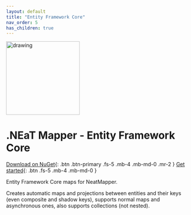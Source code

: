 ```yaml
---
layout: default
title: "Entity Framework Core"
nav_order: 5
has_children: true
---
```


<img src="/assets/images/icon.png" alt="drawing" width="200"/>

# .NEaT Mapper - Entity Framework Core

[Download on NuGet](https://www.nuget.org/packages/NeatMapper.EntityFrameworkCore){: .btn .btn-primary .fs-5 .mb-4 .mb-md-0 .mr-2 }
[Get started](/ef-core/getting-started){: .btn .fs-5 .mb-4 .mb-md-0 }

Entity Framework Core maps for NeatMapper.

Creates automatic maps and projections between entities and their keys (even composite and shadow keys), supports normal maps and asynchronous ones, also supports collections (not nested).